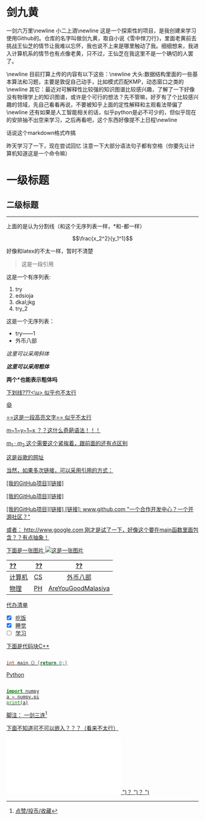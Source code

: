 # 剑九黄
一剑六万里\newline
小二上酒\newline
这是一个探索性的项目，是我创建来学习使用Github的。仓库的名字叫做剑九黄，取自小说《雪中悍刀行》，里面老黄前去挑战王仙芝的情节让我难以忘怀，我也说不上来是哪里触动了我。细细想来，我进入计算机系的情节也有点像老黄，只不过，王仙芝在我这里不是一个确切的人罢了。

\newline
目前打算上传的内容有以下这些：\newline
大头:数据结构里面的一些基本算法和习题，主要是敦促自己动手，比如模式匹配KMP，动态窗口之类的\newline
其它：最近对可解释性比较强的知识图谱比较感兴趣，了解了一下好像没有物理学上的知识图谱，或许是个可行的想法？先不管嘛，好歹有了个比较感兴趣的领域，先自己看看再说，不要被知乎上面的定性解释和主观看法带偏了\newline
还有如果是人工智能相关的话，似乎python是必不可少的，但似乎现在的安排抽不出空来学习，之后再看吧，这个东西好像提不上日程\newline


话说这个markdown格式咋搞

昨天学习了一下，现在尝试回忆
注意一下大部分语法句子都有空格（你要先让计算机知道这是一个命令嘛）
# 一级标题
## 二级标题

---
上面的是认为分割线（和这个无序列表一样，*和-都一样）

$$\frac{x_2^2}{y_1^1}$$

好像和latex的不太一样，暂时不清楚

> 这是一段引用

这是一个有序列表:

1. try
  1. edsioja
  2. dkal;jkg
2. try_2


这是一个无序列表：
* try——1
* 外币八部

*这里可以采用斜体*

***这里可以采用粗体***

**两个*也能表示粗体吗**

<u>下划线???<\u> 似乎也不太行

:smile:

==这是一段高亮文字== 似乎不太行

m~1~y~1~x ？？这什么奇葩语法！！！

$m_1\cdot m_2$ 这个需要这个紧挨着，跟前面的还有点区别

[这是谷歌的网址](www.google.com "一个搜索引擎
")

当然，如果多次链接，可以采用引用的方式：

[我的GitHub项目][链接]

[我的GitHub项目][链接]

[我的GitHub项目][链接]
[链接]: www.github.com "一个合作开发中心？一个开源社区？"

或者：
http://www.google.com
刚才是试了一下，好像这个要在main函数里面包含？？有点抽象！

下面是一张图片
![这是一张图片](https://th.bing.com/th/id/OIP.tmvIu57hTRpXhPRWkBDDEQHaEK?pid=ImgDet&dpr=2)

|??|??|??|
|:--|--:|:--:|
|计算机|CS|外币八部|
|物理|PH|AreYouGoodMalasiya|

代办清单

- [x] 吃饭
- [x] 睡觉
- [ ] 学习

下面是代码块C++
```c++

int main（）{return 0;}
```

Python
```python

import numpy
a = numpy.pi
print(a)
```

脚注：
一剑三连[^三连]
[^三连]: 点赞/投币/收藏

下面不知道可不可以嵌入？？？（看来不太行）
<iframe src="//player.bilibili.com/player.html?aid=327623069&bvid=BV1JA411h7Gw&cid=171385214&page=1" scrolling="no" border="0" frameborder="no" framespacing="0" allowfullscreen="true"> </iframe>
")？
")？
")
